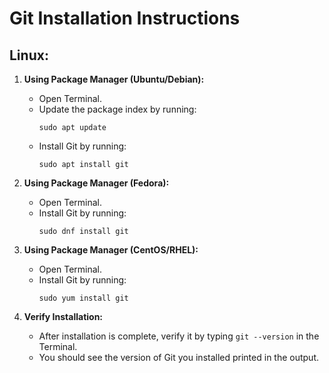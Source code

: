 # Git Installation Instructions

## Linux:

1. **Using Package Manager (Ubuntu/Debian):**
   - Open Terminal.
   - Update the package index by running:
     ```
     sudo apt update
     ```
   - Install Git by running:
     ```
     sudo apt install git
     ```

2. **Using Package Manager (Fedora):**
   - Open Terminal.
   - Install Git by running:
     ```
     sudo dnf install git
     ```

3. **Using Package Manager (CentOS/RHEL):**
   - Open Terminal.
   - Install Git by running:
     ```
     sudo yum install git
     ```

4. **Verify Installation:**
   - After installation is complete, verify it by typing `git --version` in the Terminal.
   - You should see the version of Git you installed printed in the output.
